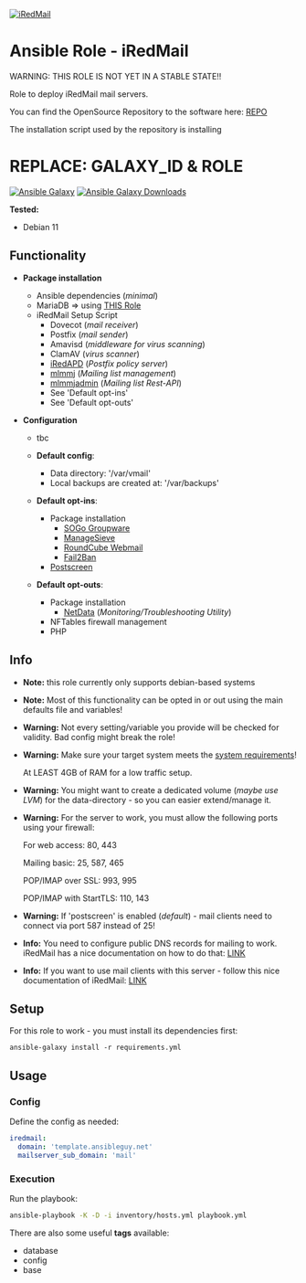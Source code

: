 [![iRedMail](https://www.iredmail.org/assets/images/logo-iredmail.png)](https://www.iredmail.org/)

# Ansible Role - iRedMail

WARNING: THIS ROLE IS NOT YET IN A STABLE STATE!!

Role to deploy iRedMail mail servers.

You can find the OpenSource Repository to the software here: [REPO](https://github.com/iredmail/iRedMail/)

The installation script used by the repository is installing  

# REPLACE: GALAXY_ID & ROLE

[![Ansible Galaxy](https://img.shields.io/ansible/role/GALAXY_ID)](https://galaxy.ansible.com/ansibleguy/ROLE)
[![Ansible Galaxy Downloads](https://img.shields.io/badge/dynamic/json?color=blueviolet&label=Galaxy%20Downloads&query=%24.download_count&url=https%3A%2F%2Fgalaxy.ansible.com%2Fapi%2Fv1%2Froles%2FGALAXY_ID%2F%3Fformat%3Djson)](https://galaxy.ansible.com/ansibleguy/ROLE)


**Tested:**
* Debian 11

## Functionality

* **Package installation**
  * Ansible dependencies (_minimal_)
  * MariaDB => using [THIS Role](https://github.com/ansibleguy/infra_mariadb)
  * iRedMail Setup Script
    * Dovecot (_mail receiver_)
    * Postfix (_mail sender_)
    * Amavisd (_middleware for virus scanning_)
    * ClamAV (_virus scanner_)
    * [iRedAPD](https://github.com/iredmail/iRedAPD) (_Postfix policy server_)
    * [mlmmj](http://mlmmj.org/) (_Mailing list management_)
    * [mlmmjadmin](https://github.com/iredmail/mlmmjadmin) (_Mailing list Rest-API_)
    * See 'Default opt-ins'
    * See 'Default opt-outs'

  

* **Configuration**
  * tbc


  * **Default config**:
    * Data directory: '/var/vmail'
    * Local backups are created at: '/var/backups'
 

  * **Default opt-ins**:
    * Package installation
      * [SOGo Groupware](https://www.sogo.nu/)
      * [ManageSieve](https://wiki1.dovecot.org/ManageSieve)
      * [RoundCube Webmail](https://roundcube.net/)
      * [Fail2Ban](https://www.fail2ban.org)
    * [Postscreen](https://www.postfix.org/POSTSCREEN_README.html)


  * **Default opt-outs**:
    * Package installation
      * [NetData](https://netdata.cloud) (_Monitoring/Troubleshooting Utility_)
    * NFTables firewall management
    * PHP


## Info

* **Note:** this role currently only supports debian-based systems


* **Note:** Most of this functionality can be opted in or out using the main defaults file and variables!


* **Warning:** Not every setting/variable you provide will be checked for validity. Bad config might break the role!


* **Warning:** Make sure your target system meets the [system requirements](https://docs.iredmail.org/install.iredmail.on.debian.ubuntu.html)!

  At LEAST 4GB of RAM for a low traffic setup.


* **Warning:** You might want to create a dedicated volume (_maybe use LVM_) for the data-directory - so you can easier extend/manage it.


* **Warning:** For the server to work, you must allow the following ports using your firewall:

  For web access: 80, 443

  Mailing basic: 25, 587, 465

  POP/IMAP over SSL: 993, 995

  POP/IMAP with StartTLS: 110, 143


* **Warning:** If 'postscreen' is enabled (_default_) - mail clients need to connect via port 587 instead of 25!


* **Info:** You need to configure public DNS records for mailing to work. iRedMail has a nice documentation on how to do that: [LINK](https://docs.iredmail.org/setup.dns.html)


* **Info:** If you want to use mail clients with this server - follow this nice documentation of iRedMail: [LINK](https://docs.iredmail.org/index.html#configure-mail-client-applications)


## Setup

For this role to work - you must install its dependencies first:

```
ansible-galaxy install -r requirements.yml
```


## Usage

### Config

Define the config as needed:

```yaml
iredmail:
  domain: 'template.ansibleguy.net'
  mailserver_sub_domain: 'mail'

```

### Execution

Run the playbook:
```bash
ansible-playbook -K -D -i inventory/hosts.yml playbook.yml
```

There are also some useful **tags** available:
* database
* config
* base
